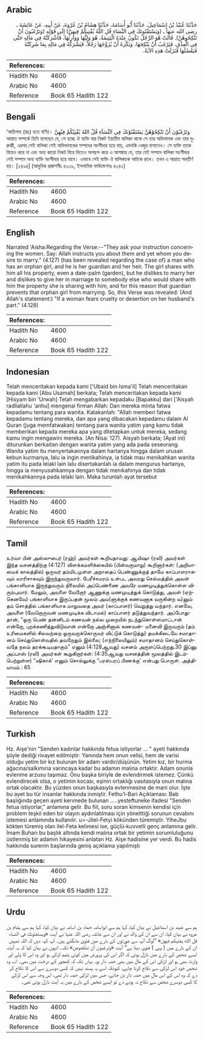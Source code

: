 ## Arabic


<div dir="rtl" lang="ar" style={{fontSize:'larger',backgroundColor:'#f8f9fa',padding:20}}>
حَدَّثَنَا عُبَيْدُ بْنُ إِسْمَاعِيلَ، حَدَّثَنَا أَبُو أُسَامَةَ، حَدَّثَنَا هِشَامُ بْنُ عُرْوَةَ، عَنْ أَبِيهِ، عَنْ عَائِشَةَ ـ رضى الله عنها ـ ‏(‏وَيَسْتَفْتُونَكَ فِي النِّسَاءِ قُلِ اللَّهُ يُفْتِيكُمْ فِيهِنَّ‏)‏ إِلَى قَوْلِهِ ‏(‏وَتَرْغَبُونَ أَنْ تَنْكِحُوهُنَّ‏)‏‏.‏ قَالَتْ هُوَ الرَّجُلُ تَكُونُ عِنْدَهُ الْيَتِيمَةُ، هُوَ وَلِيُّهَا وَوَارِثُهَا، فَأَشْرَكَتْهُ فِي مَالِهِ حَتَّى فِي الْعِذْقِ، فَيَرْغَبُ أَنْ يَنْكِحَهَا، وَيَكْرَهُ أَنْ يُزَوِّجَهَا رَجُلاً، فَيَشْرَكُهُ فِي مَالِهِ بِمَا شَرِكَتْهُ فَيَعْضُلَهَا فَنَزَلَتْ هَذِهِ الآيَةُ‏.‏
</div>
<div style={{backgroundColor:'#f8f9fa',padding:20, marginBottom: 10}}><table> <thead> <tr> <th>References:</th> <th></th> </tr> </thead> <tbody><tr><td>Hadith No</td><td>4600</td></tr><tr><td>Arabic No</td><td>4600</td></tr><tr><td>Reference</td><td>Book 65 Hadith 122</td></tr></tbody></table></div>

## Bengali


<div dir="ltr" lang="bn" style={{fontSize:'larger',backgroundColor:'#f8f9fa',padding:20}}>
‘আয়িশাহ (রাঃ) হতে বর্ণিত। وَتَرْغَبُوْنَ أَنْ تَنْكِحُوْهُنَّ يَسْتَفْتُوْنَكَ فِي النِّسَآءِ قُلْ اللهُ يُفْتِيْكُمْ فِيْهِنَّ আয়াত সম্পর্কে তিনি বলেছেন যে, সে হচ্ছে ঐ ব্যক্তি যার নিকট ইয়াতীম বালিকা থাকে সে তার অভিভাবক এবং তার মুরুব্বী, এরপর সেই বালিকা সেই অভিভাবকের সম্পদের অংশীদার হয়ে যায়, এমনকি খেজুর বাগানেও। সে ব্যক্তি তাকে বিয়েও করে না এবং অন্য কারো নিকট বিয়ে দিতেও অপছন্দ করে এ আশঙ্কায় যে, তার যেই সম্পদে বালিকা অংশীদার সেই সম্পদে অন্য ব্যক্তি অংশীদার হয়ে যাবে। এভাবে সেই ব্যক্তি ঐ বালিকাকে আটকে রাখে। তখন এ আয়াত অবতীর্ণ হয়। [২৪৯৪] (আধুনিক প্রকাশনীঃ ৪২৩৯, ইসলামিক ফাউন্ডেশনঃ ৪২৪২)
</div>
<div style={{backgroundColor:'#f8f9fa',padding:20, marginBottom: 10}}><table> <thead> <tr> <th>References:</th> <th></th> </tr> </thead> <tbody><tr><td>Hadith No</td><td>4600</td></tr><tr><td>Arabic No</td><td>4600</td></tr><tr><td>Reference</td><td>Book 65 Hadith 122</td></tr></tbody></table></div>

## English


<div dir="ltr" lang="en" style={{fontSize:'larger',backgroundColor:'#f8f9fa',padding:20}}>
Narrated 'Aisha:Regarding the Verse:--"They ask your instruction concerning the women. Say: Allah instructs you about them and yet whom you desire to marry." (4.127) (has been revealed regarding the case of) a man who has an orphan girl, and he is her guardian and her heir. The girl shares with him all his property, even a date-palm (garden), but he dislikes to marry her and dislikes to give her in marriage to somebody else who would share with him the property she is sharing with him, and for this reason that guardian prevents that orphan girl from marrying. So, this Verse was revealed: (And Allah's statement:) "If a woman fears cruelty or desertion on her husband's part." (4.128)
</div>
<div style={{backgroundColor:'#f8f9fa',padding:20, marginBottom: 10}}><table> <thead> <tr> <th>References:</th> <th></th> </tr> </thead> <tbody><tr><td>Hadith No</td><td>4600</td></tr><tr><td>Arabic No</td><td>4600</td></tr><tr><td>Reference</td><td>Book 65 Hadith 122</td></tr></tbody></table></div>

## Indonesian


<div dir="ltr" lang="id" style={{fontSize:'larger',backgroundColor:'#f8f9fa',padding:20}}>
Telah menceritakan kepada kami ['Ubaid bin Isma'il] Telah menceritakan kepada kami [Abu Usamah] berkata; Telah menceritakan kepada kami [Hisyam bin 'Urwah] Telah mengabarkan kepadaku [Bapakku] dari ['Aisyah radliallahu 'anhu] mengenai firman Allah: Dan mereka minta fatwa kepadamu tentang para wanita. Katakanlah: "Allah memberi fatwa kepadamu tentang mereka, dan apa yang dibacakan kepadamu dalam Al Quran (juga memfatwakan) tentang para wanita yatim yang kamu tidak memberikan kepada mereka apa yang ditetapkan untuk mereka, sedang kamu ingin mengawini mereka. (An Nisa: 127). Aisyah berkata; (Ayat ini) diturunkan berkaitan dengan wanita yatim yang ada pada seseorang. Wanita yatim itu menyertakannya dalam hartanya hingga dalam urusan kebun kurmanya, lalu ia ingin menikahinya, ia tidak mau menikahkan wanita yatim itu pada lelaki lain lalu disertakanlah ia dalam mengurus hartanya, hingga ia menyusahkannya dengan tidak menikahinya dan tidak menikahkannya pada lelaki lain. Maka turunlah ayat tersebut
</div>
<div style={{backgroundColor:'#f8f9fa',padding:20, marginBottom: 10}}><table> <thead> <tr> <th>References:</th> <th></th> </tr> </thead> <tbody><tr><td>Hadith No</td><td>4600</td></tr><tr><td>Arabic No</td><td>4600</td></tr><tr><td>Reference</td><td>Book 65 Hadith 122</td></tr></tbody></table></div>

## Tamil


<div dir="ltr" lang="ta" style={{fontSize:'larger',backgroundColor:'#f8f9fa',padding:20}}>
உர்வா பின் அஸ்ஸுபைர் (ரஹ்) அவர்கள் கூறியதாவது: ஆயிஷா (ரலி) அவர்கள் இந்த வசனத்திற்கு (4:127) விளக்கமளிக்கையில் (பின்வருமாறு) கூறினார்கள்: (அறியாமைக் காலத்தில்) ஒருவர் தம்மிடமுள்ள அநாதைப் பெண்ணுக்குத் தாமே காப்பாளராகவும் வாரிசாகவும் இருந்துவருவார். பேரீச்சமரம் உள்பட அவரது செல்வத்தில் அவள் பங்காளியாக இருந்துவரும் நிலையில் அப்பெண்ணை அவரே மணமுடித்துக்கொள்ள விரும்புவார். மேலும், அவளை வேறோர் ஆணுக்கு மணமுடித்துக் கொடுத்து, அவள் (ஏற்கெனவே) பங்காளியாக இருப்பதன் மூலம் அவ(ளுக்குக் கணவனாக வருகின்ற வ)னும் தம் சொத்தில் பங்காளியாக மாறுவதை அவர் (காப்பாளர்) வெறுத்து வந்தார். எனவே, அவளை (வேறொருவன் மணமுடிக்க விடாமல்) காப்பாளர் தடுத்துவந்தார். அப்போதுதான், “ஒரு பெண் தன்னிடம் கணவன் நல்ல முறையில் நடந்துகொள்ளமாட்டான் என்றோ, புறக்கணித்துவிடுவான் என்றோ அஞ்சினால் கணவன்- மனைவி இருவரும் (தம் உரிமைகளில் சிலவற்றை ஒருவருக்கொருவர் விட்டுக் கொடுத்து) தமக்கிடையே சமாதானம் செய்துகொள்வதில் தவறேதும் இல்லை; (எந்நிலையிலும்) சமாதானம் செய்துகொள்வதே நலம் தரக்கூடியதாகும்” எனும் (4:128ஆவது) வசனம் அருளப்பெற்றது.30 இப்னு அப்பாஸ் (ரலி) அவர்கள் கூறுகிறார்கள்: (4:35ஆவது வசனத்தின் மூலத்தில் இடம்பெற்றுள்ள) “ஷிகாக்' எனும் சொல்லுக்கு “பரஸ்பரப் பிணக்கு' என்பது பொருள். அத்தியாயம் : 65
</div>
<div style={{backgroundColor:'#f8f9fa',padding:20, marginBottom: 10}}><table> <thead> <tr> <th>References:</th> <th></th> </tr> </thead> <tbody><tr><td>Hadith No</td><td>4600</td></tr><tr><td>Arabic No</td><td>4600</td></tr><tr><td>Reference</td><td>Book 65 Hadith 122</td></tr></tbody></table></div>

## Turkish


<div dir="ltr" lang="tr" style={{fontSize:'larger',backgroundColor:'#f8f9fa',padding:20}}>
Hz. Aişe'nin "Senden kadınlar hakkında fetua istiyorlar ... " ayeti hakkında şöyle dediği rivayet edilmiştir: Yanında hem onun velisi, hem de varisi olduğu yetim bir kız bulunan bir adam vardır/düşünün. Yetim kız, bir hurma ağacına/salkımına varıncaya kadar bu adamın malına ortaktır. Adam onunla evlenme arzusu taşımaz. Onu başka biriyle de evlendirmek istemez. Çünkü evlendirecek olsa, o yetimin kocası, eşinin ortaklığı vasıtasıyla onun malına ortak olacaktır. Bu yüzden onun başkasıyla evlenmesine de mani olur. İşte bu ayet bu tür insanlar hakkında inmiştir. Fethu'l-Bari Açıklaması: Bab başlığında geçen ayeti kerımede bulunan .....yesteftuneke ifadesi "Senden fetua istiyorlar," anlamına gelir. Bu fiil, soru soran kimsenin kendisi için problem teşkil eden bir olayın aydınlatılması için yönelttiği sorunun cevabını istemesi anlamında kullanılır. u=-Jilel-Fetyi kökünden türemiştir. YiheJbu kökten türemiş olan ilel-Feta kelimesi ise, güçlü-kuvvetli genç anlamına gelir. İmam Buharı bu başlık altında kendi malına ortak bir yetimin sorumluluğunu üstlenmiş bir adamın hikayesini anlatan Hz. Aişe hadisine yer verdi. Bu hadis hakkında surenin başlarında geniş açıklama yapılmıştı
</div>
<div style={{backgroundColor:'#f8f9fa',padding:20, marginBottom: 10}}><table> <thead> <tr> <th>References:</th> <th></th> </tr> </thead> <tbody><tr><td>Hadith No</td><td>4600</td></tr><tr><td>Arabic No</td><td>4600</td></tr><tr><td>Reference</td><td>Book 65 Hadith 122</td></tr></tbody></table></div>

## Urdu


<div dir="rtl" lang="ur" style={{fontSize:'larger',backgroundColor:'#f8f9fa',padding:20}}>
ہم سے عبید بن اسماعیل نے بیان کیا، کہا ہم سے ابواسامہ حماد بن اسامہ نے بیان کیا، کہا ہم سے ہشام بن عروہ نے بیان کیا، ان سے ان کے والد نے اور ان سے عائشہ رضی اللہ عنہا نے آیت «ويستفتونك في النساء قل الله يفتيكم فيهن‏» ”لوگ آپ سے عورتوں کے بارے میں فتویٰ مانگتے ہیں۔ آپ کہہ دیں کہ اللہ تمہیں ان کے بارے میں ( وہی ) فتویٰ دیتا ہے“ آیت «وترغبون أن تنكحوهن‏» تک۔ انہوں نے بیان کیا کہ یہ آیت ایسے شخص کے بارے میں نازل ہوئی کہ اگر اس کی پرورش میں کوئی یتیم لڑکی ہو اور وہ اس کا ولی اور وارث بھی ہو اور لڑکی اس کے مال میں بھی حصہ دار ہو۔ یہاں تک کہ کھجور کے درخت میں بھی۔ اب وہ شخص خود اس لڑکی سے نکاح کرنا چاہے، کیونکہ اسے یہ پسند نہیں کہ کسی دوسرے سے اس کا نکاح کر دے کہ وہ اس کے اس مال میں حصہ دار بن جائے، جس میں لڑکی حصہ دار تھی، اس وجہ سے اس لڑکی کا کسی دوسرے شخص سے نکاح نہ ہونے دے تو ایسے شخص کے بارے میں یہ آیت نازل ہوئی تھی۔
</div>
<div style={{backgroundColor:'#f8f9fa',padding:20, marginBottom: 10}}><table> <thead> <tr> <th>References:</th> <th></th> </tr> </thead> <tbody><tr><td>Hadith No</td><td>4600</td></tr><tr><td>Arabic No</td><td>4600</td></tr><tr><td>Reference</td><td>Book 65 Hadith 122</td></tr></tbody></table></div>